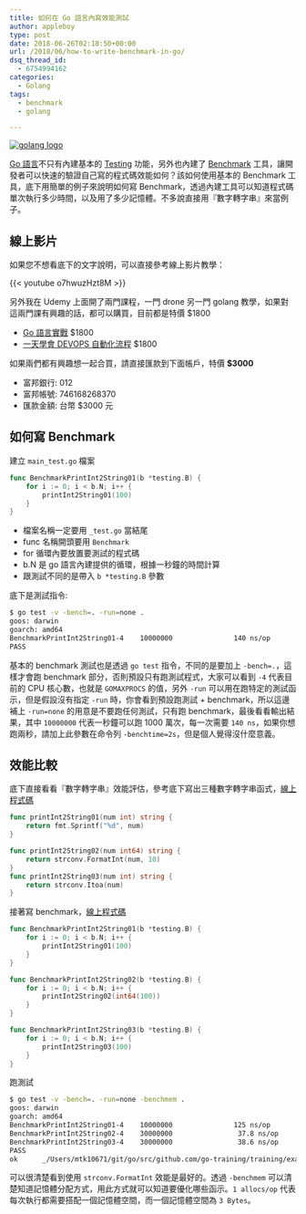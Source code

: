 ```yaml
---
title: 如何在 Go 語言內寫效能測試
author: appleboy
type: post
date: 2018-06-26T02:18:50+00:00
url: /2018/06/how-to-write-benchmark-in-go/
dsq_thread_id:
  - 6754994162
categories:
  - Golang
tags:
  - benchmark
  - golang

---
```

[![golang logo][1]][1]

[Go 語言][2]不只有內建基本的 [Testing][3] 功能，另外也內建了 [Benchmark][4] 工具，讓開發者可以快速的驗證自己寫的程式碼效能如何？該如何使用基本的 Benchmark 工具，底下用簡單的例子來說明如何寫 Benchmark，透過內建工具可以知道程式碼單次執行多少時間，以及用了多少記憶體。不多說直接用『數字轉字串』來當例子。

<!--more-->

## 線上影片

如果您不想看底下的文字說明，可以直接參考線上影片教學：

{{< youtube o7hwuzHzt8M >}}

另外我在 Udemy 上面開了兩門課程，一門 drone 另一門 golang 教學，如果對這兩門課有興趣的話，都可以購買，目前都是特價 $1800

  * [Go 語言實戰][5] $1800
  * [一天學會 DEVOPS 自動化流程][6] $1800

如果兩們都有興趣想一起合買，請直接匯款到下面帳戶，特價 **$3000**

  * 富邦銀行: 012
  * 富邦帳號: 746168268370
  * 匯款金額: 台幣 $3000 元

## 如何寫 Benchmark

建立 `main_test.go` 檔案

```go
func BenchmarkPrintInt2String01(b *testing.B) {
    for i := 0; i < b.N; i++ {
        printInt2String01(100)
    }
}
```

  * 檔案名稱一定要用 `_test.go` 當結尾
  * func 名稱開頭要用 `Benchmark`
  * for 循環內要放置要測試的程式碼
  * b.N 是 go 語言內建提供的循環，根據一秒鐘的時間計算
  * 跟測試不同的是帶入 `b *testing.B` 參數

底下是測試指令:

```bash
$ go test -v -bench=. -run=none .
goos: darwin
goarch: amd64
BenchmarkPrintInt2String01-4    10000000               140 ns/op
PASS
```

基本的 benchmark 測試也是透過 `go test` 指令，不同的是要加上 `-bench=.`，這樣才會跑 benchmark 部分，否則預設只有跑測試程式，大家可以看到 `-4` 代表目前的 CPU 核心數，也就是 `GOMAXPROCS` 的值，另外 `-run` 可以用在跑特定的測試函示，但是假設沒有指定 `-run` 時，你會看到預設跑測試 + benchmark，所以這邊補上 `-run=none` 的用意是不要跑任何測試，只有跑 benchmark，最後看看輸出結果，其中 `10000000` 代表一秒鐘可以跑 1000 萬次，每一次需要 `140 ns`，如果你想跑兩秒，請加上此參數在命令列 `-benchtime=2s`，但是個人覺得沒什麼意義。

## 效能比較

底下直接看看『數字轉字串』效能評估，參考底下寫出三種數字轉字串函式，[線上程式碼][7]

```go
func printInt2String01(num int) string {
    return fmt.Sprintf("%d", num)
}

func printInt2String02(num int64) string {
    return strconv.FormatInt(num, 10)
}
func printInt2String03(num int) string {
    return strconv.Itoa(num)
}
```

接著寫 benchmark，[線上程式碼][8]

```go
func BenchmarkPrintInt2String01(b *testing.B) {
    for i := 0; i < b.N; i++ {
        printInt2String01(100)
    }
}

func BenchmarkPrintInt2String02(b *testing.B) {
    for i := 0; i < b.N; i++ {
        printInt2String02(int64(100))
    }
}

func BenchmarkPrintInt2String03(b *testing.B) {
    for i := 0; i < b.N; i++ {
        printInt2String03(100)
    }
}
```

跑測試

```bash
$ go test -v -bench=. -run=none -benchmem .
goos: darwin
goarch: amd64
BenchmarkPrintInt2String01-4    10000000               125 ns/op              16 B/op          2 allocs/op
BenchmarkPrintInt2String02-4    30000000                37.8 ns/op             3 B/op          1 allocs/op
BenchmarkPrintInt2String03-4    30000000                38.6 ns/op             3 B/op          1 allocs/op
PASS
ok      _/Users/mtk10671/git/go/src/github.com/go-training/training/example20-write-benchmark   3.800s
```

可以很清楚看到使用 `strconv.FormatInt` 效能是最好的。透過 `-benchmem` 可以清楚知道記憶體分配方式，用此方式就可以知道要優化哪些函示。`1 allocs/op` 代表每次執行都需要搭配一個記憶體空間，而一個記憶體空間為 `3 Bytes`。

 [1]: https://lh3.googleusercontent.com/jsocHCR9A9yEfDVUTrU0m42_aHhTEVDGW5p5PsQSx7GSlkt3gLjohfXH3S7P7p982332ruU_e-EtW0LwmiuZjvN65VIcyME-zE35C6EM0IV1nqY6KoNw3dwW2djjid3F-T5YgnJothA=w1920-h1080 "golang logo"
 [2]: https://golang.org/
 [3]: https://golang.org/pkg/testing/
 [4]: https://golang.org/pkg/testing/#hdr-Benchmarks
 [5]: https://www.udemy.com/golang-fight/?couponCode=GOLANG-TOP
 [6]: https://www.udemy.com/devops-oneday/?couponCode=DRONE-DEVOPS
 [7]: https://github.com/go-training/training/blob/26838fcdfaa49e2c5e1b893c84498a5f28c2e7ac/example20-write-benchmark/main.go#L8-L23
 [8]: https://github.com/go-training/training/blob/26838fcdfaa49e2c5e1b893c84498a5f28c2e7ac/example20-write-benchmark/main_test.go#L23-L39

